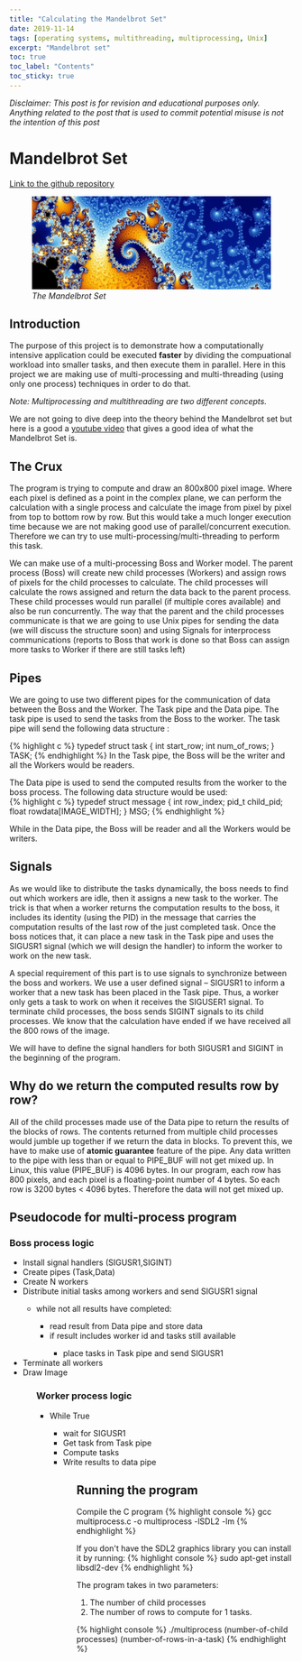 ```yaml
---
title: "Calculating the Mandelbrot Set"
date: 2019-11-14
tags: [operating systems, multithreading, multiprocessing, Unix]
excerpt: "Mandelbrot set"
toc: true
toc_label: "Contents"
toc_sticky: true
---
```



*Disclaimer: This post is for revision and educational purposes only. Anything related to the post that is used to commit potential misuse is not the intention of this post*

# Mandelbrot Set 

[Link to the github repository](https://github.com/MarcoBrian/MandelbrotSet)


<figure>
  <img src="/images/mandelbrot/mandelbrot.png" alt="mandelbrot set">
  <figcaption><i>The Mandelbrot Set</i></figcaption>
</figure>

## Introduction

The purpose of this project is to demonstrate how a computationally intensive application could be executed **faster** by dividing the compuational workload into smaller tasks, and then execute them in parallel. Here in this project we are making use of multi-processing and multi-threading (using only one process) techniques in order to do that. 

*Note: Multiprocessing and multithreading are two different concepts.*


We are not going to dive deep into the theory behind the Mandelbrot set but here is a good a [youtube video](https://www.youtube.com/watch?v=NGMRB4O922I) that gives a good idea of what the Mandelbrot Set is.
 
 
## The Crux 
 
The program is trying to compute and draw an 800x800 pixel image. Where each pixel is defined as a point in the complex plane, we  can perform the calculation with a single process and calculate the image from pixel by pixel from top to bottom row by row. But this would take a much longer execution time because we are not making good use of parallel/concurrent execution. Therefore we can try to use multi-processing/multi-threading to perform this task.

We can make use of a multi-processing Boss and Worker model. The parent process (Boss) will create new child processes (Workers) and assign rows of pixels for the child processes to calculate. The child processes will calculate the rows assigned and return the data back to the parent process. These child processes would run parallel (if multiple cores available) and also be run concurrently. The way that the parent and the child processes communicate is that we are going to use Unix pipes for sending the data (we will discuss the structure soon) and using Signals for interprocess communications (reports to Boss that work is done so that Boss can assign more tasks to Worker if there are still tasks left)

## Pipes

We are going to use two different pipes for the communication of data between the Boss and the Worker. The Task pipe and the Data pipe. The task pipe is used to send the tasks from the Boss to the worker. The task pipe will send the following data structure :

{% highlight c %}
typedef struct task {
int start_row;
int num_of_rows;
} TASK;
{% endhighlight %}
In the Task pipe, the Boss will be the writer and all the Workers would be readers.


The Data pipe is used to send the computed results from the worker to the boss process. The following data structure would be used:  
{% highlight c %}
typedef struct message {
int row_index;
pid_t child_pid;
float rowdata[IMAGE_WIDTH];
} MSG;
{% endhighlight %}

While in the Data pipe, the Boss will be reader and all the Workers would be writers.

## Signals

As we would like to distribute the tasks dynamically, the boss needs to find out which workers are idle, then it assigns a new task to the worker. The trick is that when a worker returns the computation results to the boss, it includes its identity (using the PID) in the message that carries the computation results of the last row of the just completed task. Once the boss notices that, it can place a new task in the Task pipe and uses the SIGUSR1 signal (which we will design the handler) to inform the worker to work on the new task.

A special requirement of this part is to use signals to synchronize between the boss and workers. We use a user defined signal – SIGUSR1 to inform a worker that a new task has been placed in the Task pipe. Thus, a worker only gets a task to work on when it receives the SIGUSER1 signal. To terminate child processes, the boss sends SIGINT signals to its child processes. We know that the calculation have ended if we have received all the 800 rows of the image. 

We will have to define the signal handlers for both SIGUSR1 and SIGINT in the beginning of the program.

## Why do we return the computed results row by row?

All of the child processes made use of the Data pipe to return the results of the blocks of rows. The contents returned from multiple child processes would jumble up together if we return the data in blocks. To prevent this, we have to make use of **atomic guarantee** feature of the pipe. Any data written to the pipe with less than or equal to PIPE_BUF will not get mixed up. In Linux, this value (PIPE_BUF) is 4096 bytes. In our program, each row has 800 pixels, and each pixel is a floating-point number of 4 bytes. So each row is 3200 bytes < 4096 bytes. Therefore the data will not get mixed up.  

## Pseudocode for multi-process program

### Boss process logic

<ul>
    <li> Install signal handlers (SIGUSR1,SIGINT) </li>
    <li> Create pipes (Task,Data) </li>
    <li> Create N workers </li>
    <li> Distribute initial tasks among workers and send SIGUSR1 signal </li>
    <ul>
        <li>while not all results have completed: </li>
        <ul>
        <li> read result from Data pipe and store data</li>
        <li> if result includes worker id and tasks still available</li>
        <ul>
            <li>place tasks in Task pipe and send SIGUSR1</li>
        </ul>
        </ul>
    </ul>
    <li>Terminate all workers</li>
    <li>Draw Image</li>
<ul>


### Worker process logic

<ul>
    <li>While True </li>
    <ul>
        <li>wait for SIGUSR1 </li>
        <li>Get task from Task pipe </li>
        <li>Compute tasks</li>
        <li>Write results to data pipe</li>
<ul>



## Running the program

Compile the C program 
{% highlight console %}
gcc multiprocess.c -o multiprocess -lSDL2 -lm
{% endhighlight %}

If you don't have the SDL2 graphics library you can install it by running: 
{% highlight console %}
sudo apt-get install libsdl2-dev
{% endhighlight %}

The program takes in two parameters: 
1. The number of child processes
2. The number of rows to compute for 1 tasks. 

{% highlight console %}
./multiprocess (number-of-child processes) (number-of-rows-in-a-task)
{% endhighlight %}


